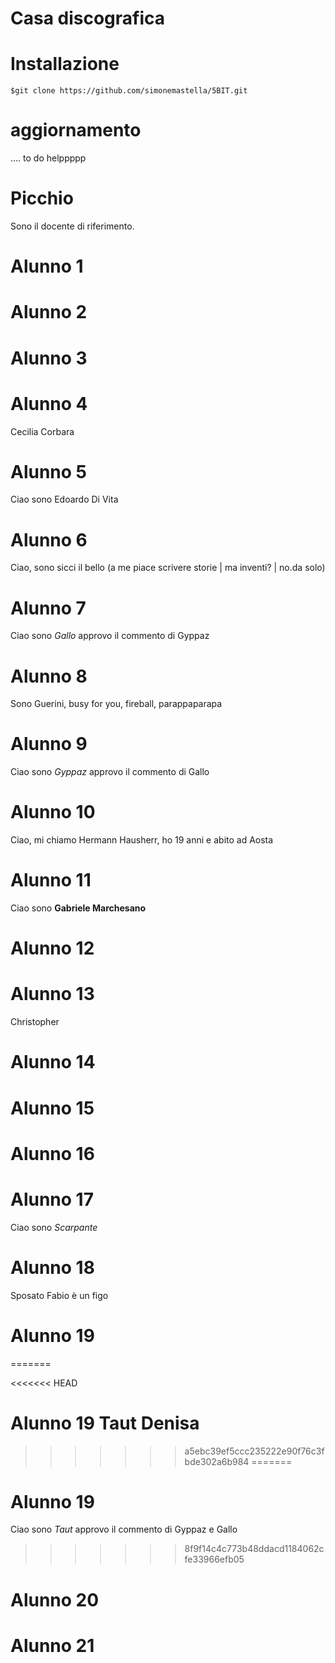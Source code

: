 Casa discografica
=================
# Installazione
```
$git clone https://github.com/simonemastella/5BIT.git
```
# aggiornamento
.... to do helppppp
# Picchio
Sono il docente di riferimento.
# Alunno 1

# Alunno 2

# Alunno 3

# Alunno 4
Cecilia Corbara
# Alunno 5
Ciao sono Edoardo Di Vita

# Alunno 6 
Ciao, sono sicci il bello (a me piace scrivere storie | ma inventi? | no.da solo)
# Alunno 7
Ciao sono _Gallo_ approvo il commento di Gyppaz
# Alunno 8
Sono Guerini, busy for you, fireball, parappaparapa
# Alunno 9
Ciao sono _Gyppaz_ approvo il commento di Gallo
# Alunno 10
Ciao, mi chiamo Hermann Hausherr, ho 19 anni e abito ad Aosta
# Alunno 11
Ciao sono **Gabriele Marchesano**
# Alunno 12

# Alunno 13
Christopher
# Alunno 14

# Alunno 15

# Alunno 16

# Alunno 17
Ciao sono _Scarpante_

# Alunno 18
Sposato Fabio è un figo
# Alunno 19
=======

<<<<<<< HEAD
# Alunno 19 Taut Denisa
>>>>>>> a5ebc39ef5ccc235222e90f76c3fbde302a6b984
=======
# Alunno 19 
Ciao sono _Taut_ approvo il commento di Gyppaz e Gallo
>>>>>>> 8f9f14c4c773b48ddacd1184062cfe33966efb05

# Alunno 20

# Alunno 21



